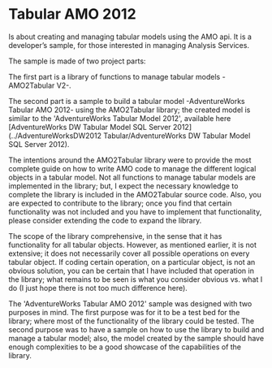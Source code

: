 # Tabular AMO 2012
Is about creating and managing tabular models using the AMO api.
It is a developer’s sample, for those interested in managing Analysis Services.

The sample is made of two project parts:

The first part is a library of functions to manage tabular models
-AMO2Tabular V2-.

The second part is a sample to build a tabular model
-AdventureWorks Tabular AMO 2012- using the AMO2Tabular library;
the created model is similar to the 'AdventureWorks Tabular Model 2012',
available here [AdventureWorks DW Tabular Model SQL Server 2012](../AdventureWorksDW2012 Tabular/AdventureWorks DW Tabular Model SQL Server 2012).

The intentions around the AMO2Tabular library were to provide the most
complete guide on how to write AMO code to manage the different logical
objects in a tabular model.
Not all functions to manage tabular models are implemented in the library;
but, I expect the necessary knowledge to complete the library is included in
the AMO2Tabular source code.
Also, you are expected to contribute to the library; once you find that
certain functionality was not included and you have to implement that
functionality, please consider extending the code to expand the library.

The scope of the library comprehensive, in the sense that it has functionality
for all tabular objects. However, as mentioned earlier, it is not extensive;
it does not necessarily cover all possible operations on every tabular object.
If coding certain operation, on a particular object, is not an obvious solution,
you can be certain that I have included that operation in the library; what
remains to be seen is what you consider obvious vs. what I do (I just hope there
is not too much difference here).

The 'AdventureWorks Tabular AMO 2012' sample was designed with two purposes in
mind. The first purpose was for it to be a test bed for the library; where most
of the functionality of the library could be tested. The second purpose was to
have a sample on how to use the library to build and manage a tabular model;
also, the model created by the sample should have enough complexities to be
a good showcase of the capabilities of the library.
